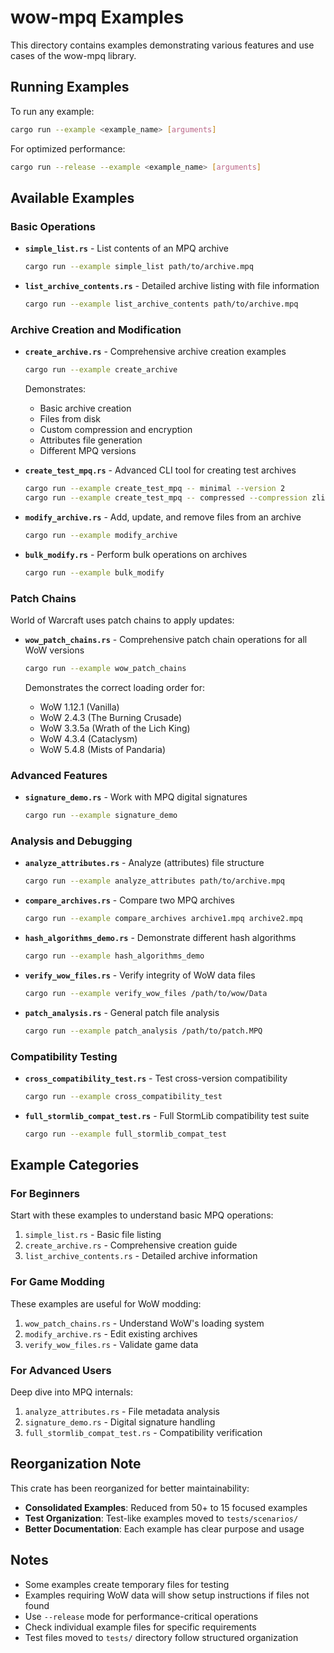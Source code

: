 # wow-mpq Examples

This directory contains examples demonstrating various features and use cases of the wow-mpq library.

## Running Examples

To run any example:

```bash
cargo run --example <example_name> [arguments]
```

For optimized performance:

```bash
cargo run --release --example <example_name> [arguments]
```

## Available Examples

### Basic Operations

- **`simple_list.rs`** - List contents of an MPQ archive

  ```bash
  cargo run --example simple_list path/to/archive.mpq
  ```

- **`list_archive_contents.rs`** - Detailed archive listing with file information

  ```bash
  cargo run --example list_archive_contents path/to/archive.mpq
  ```

### Archive Creation and Modification

- **`create_archive.rs`** - Comprehensive archive creation examples

  ```bash
  cargo run --example create_archive
  ```
  
  Demonstrates:
  - Basic archive creation
  - Files from disk
  - Custom compression and encryption
  - Attributes file generation
  - Different MPQ versions

- **`create_test_mpq.rs`** - Advanced CLI tool for creating test archives

  ```bash
  cargo run --example create_test_mpq -- minimal --version 2
  cargo run --example create_test_mpq -- compressed --compression zlib
  ```

- **`modify_archive.rs`** - Add, update, and remove files from an archive

  ```bash
  cargo run --example modify_archive
  ```

- **`bulk_modify.rs`** - Perform bulk operations on archives

  ```bash
  cargo run --example bulk_modify
  ```

### Patch Chains

World of Warcraft uses patch chains to apply updates:

- **`wow_patch_chains.rs`** - Comprehensive patch chain operations for all WoW versions

  ```bash
  cargo run --example wow_patch_chains
  ```
  
  Demonstrates the correct loading order for:
  - WoW 1.12.1 (Vanilla)
  - WoW 2.4.3 (The Burning Crusade)  
  - WoW 3.3.5a (Wrath of the Lich King)
  - WoW 4.3.4 (Cataclysm)
  - WoW 5.4.8 (Mists of Pandaria)

### Advanced Features

- **`signature_demo.rs`** - Work with MPQ digital signatures

  ```bash
  cargo run --example signature_demo
  ```

### Analysis and Debugging

- **`analyze_attributes.rs`** - Analyze (attributes) file structure

  ```bash
  cargo run --example analyze_attributes path/to/archive.mpq
  ```

- **`compare_archives.rs`** - Compare two MPQ archives

  ```bash
  cargo run --example compare_archives archive1.mpq archive2.mpq
  ```

- **`hash_algorithms_demo.rs`** - Demonstrate different hash algorithms

  ```bash
  cargo run --example hash_algorithms_demo
  ```

- **`verify_wow_files.rs`** - Verify integrity of WoW data files

  ```bash
  cargo run --example verify_wow_files /path/to/wow/Data
  ```

- **`patch_analysis.rs`** - General patch file analysis

  ```bash
  cargo run --example patch_analysis /path/to/patch.MPQ
  ```

### Compatibility Testing

- **`cross_compatibility_test.rs`** - Test cross-version compatibility

  ```bash
  cargo run --example cross_compatibility_test
  ```

- **`full_stormlib_compat_test.rs`** - Full StormLib compatibility test suite

  ```bash
  cargo run --example full_stormlib_compat_test
  ```

## Example Categories

### For Beginners

Start with these examples to understand basic MPQ operations:

1. `simple_list.rs` - Basic file listing
2. `create_archive.rs` - Comprehensive creation guide
3. `list_archive_contents.rs` - Detailed archive information

### For Game Modding

These examples are useful for WoW modding:

1. `wow_patch_chains.rs` - Understand WoW's loading system  
2. `modify_archive.rs` - Edit existing archives
3. `verify_wow_files.rs` - Validate game data

### For Advanced Users

Deep dive into MPQ internals:

1. `analyze_attributes.rs` - File metadata analysis
2. `signature_demo.rs` - Digital signature handling
3. `full_stormlib_compat_test.rs` - Compatibility verification

## Reorganization Note

This crate has been reorganized for better maintainability:

- **Consolidated Examples**: Reduced from 50+ to 15 focused examples
- **Test Organization**: Test-like examples moved to `tests/scenarios/`
- **Better Documentation**: Each example has clear purpose and usage

## Notes

- Some examples create temporary files for testing
- Examples requiring WoW data will show setup instructions if files not found
- Use `--release` mode for performance-critical operations
- Check individual example files for specific requirements
- Test files moved to `tests/` directory follow structured organization
